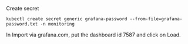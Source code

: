 Create secret
```
kubectl create secret generic grafana-password --from-file=grafana-password.txt -n monitoring
```

In Import via grafana.com, put the dashboard id 7587 and click on Load.
